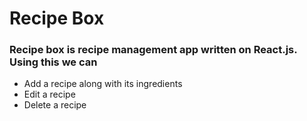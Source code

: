 # Recipe Box

### Recipe box is recipe management app written on React.js. Using this we can

* Add a recipe along with its ingredients
* Edit a recipe
* Delete a recipe 






